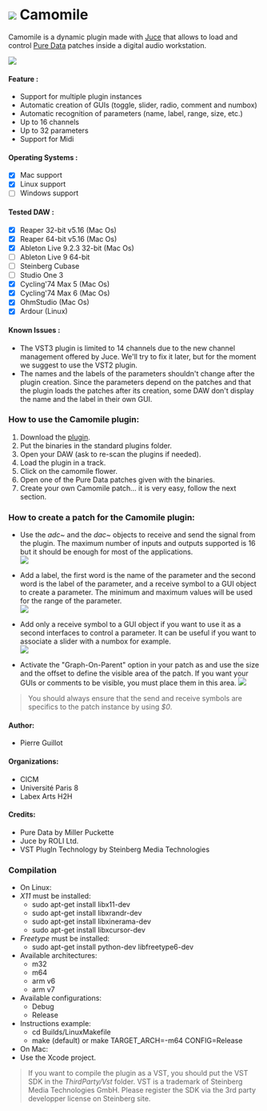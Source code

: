 # ![](https://cloud.githubusercontent.com/assets/1409918/13611206/9433a744-e561-11e5-8b30-7def4dd19cdd.png) Camomile

Camomile is a dynamic plugin made with [Juce](http://www.juce.com) that allows to load and control [Pure Data](http://msp.ucsd.edu/software.html) patches inside a digital audio workstation.

![](https://cloud.githubusercontent.com/assets/1409918/13610631/ebdacae8-e55e-11e5-903c-fb3ad342adb8.png)

#### Feature :
 - Support for multiple plugin instances
 - Automatic creation of GUIs (toggle, slider, radio, comment and numbox)
 - Automatic recognition of parameters (name, label, range, size, etc.)
 - Up to 16 channels
 - Up to 32 parameters
 - Support for Midi

#### Operating Systems :
 - [x] Mac support
 - [x] Linux support
 - [ ] Windows support

#### Tested DAW :
 - [x] Reaper 32-bit v5.16 (Mac Os)
 - [x] Reaper 64-bit v5.16 (Mac Os)
 - [x] Ableton Live 9.2.3 32-bit (Mac Os)
 - [ ] Ableton Live 9 64-bit
 - [ ] Steinberg Cubase
 - [ ] Studio One 3
 - [x] Cycling'74 Max 5 (Mac Os)
 - [x] Cycling'74 Max 6 (Mac Os)
 - [x] OhmStudio (Mac Os)
 - [x] Ardour (Linux)

#### Known Issues :
 - The VST3 plugin is limited to 14 channels due to the new channel management offered by Juce. We'll try to fix it later, but for the moment we suggest to use the VST2 plugin.
 - The names and the labels of the parameters shouldn't change after the plugin creation. Since the parameters depend on the patches and that the plugin loads the patches after its creation, some DAW don't display the name and the label in their own GUI.

### How to use the Camomile plugin:

1. Download the [plugin](https://github.com/pierreguillot/Camomile/releases).
2. Put the binaries in the standard plugins folder.
3. Open your DAW (ask to re-scan the plugins if needed).
4. Load the plugin in a track.
5. Click on the camomile flower.
6. Open one of the Pure Data patches given with the binaries.
7. Create your own Camomile patch... it is very easy, follow the next section.

### How to create a patch for the Camomile plugin:

* Use the *adc~* and the *dac~* objects to receive and send the signal from the plugin. The maximum number of inputs and outputs supported is 16 but it should be enough for most of the applications.  
![](https://cloud.githubusercontent.com/assets/1409918/13610984/91081d12-e560-11e5-8abb-f924367ab6eb.png)    

* Add a label, the first word is the name of the parameter and the second word is the label of the parameter, and a receive symbol to a GUI object to create a parameter. The minimum and maximum values will be used for the range of the parameter.  
![](https://cloud.githubusercontent.com/assets/1409918/13611062/eb6348a4-e560-11e5-8c62-b41803183783.png)

* Add only a receive symbol to a GUI object if you want to use it as a second interfaces to control a parameter. It can be useful if you want to associate a slider with a numbox for example.  
![](https://cloud.githubusercontent.com/assets/1409918/13611063/eb74e08c-e560-11e5-8d34-4df8559bbb8d.png)

* Activate the  "Graph-On-Parent" option in your patch as and use the size and the offset to define the visible area of the patch. If you want your GUIs or comments to be visible, you must place them in this area.
![](https://cloud.githubusercontent.com/assets/1409918/13611033/c48b69fa-e560-11e5-9ab8-3950adba08f0.png)

> You should always ensure that the send and receive symbols are specifics to the patch instance by using *$0*.

#### Author:
 - Pierre Guillot  

#### Organizations:
 - CICM
 - Université Paris 8
 - Labex Arts H2H  

#### Credits:
 - Pure Data by Miller Puckette
 - Juce by ROLI Ltd.
 - VST PlugIn Technology by Steinberg Media Technologies

### Compilation
 - On Linux:
  - *X11* must be installed:
    - sudo apt-get install libx11-dev
    - sudo apt-get install libxrandr-dev
    - sudo apt-get install libxinerama-dev
    - sudo apt-get install libxcursor-dev
  - *Freetype* must be installed:
    - sudo apt-get install python-dev libfreetype6-dev
  - Available architectures:
    - m32
    - m64
    - arm v6
    - arm v7
  - Available configurations:
    - Debug
    - Release
  - Instructions example:
    - cd Builds/LinuxMakefile
    - make (default) or make TARGET_ARCH=-m64 CONFIG=Release
 - On Mac:
  - Use the Xcode project.

> If you want to compile the plugin as a VST, you should put the VST SDK in the *ThirdParty/Vst* folder. VST is a trademark of Steinberg Media Technologies GmbH. Please register the SDK via the 3rd party developper license on Steinberg site.
